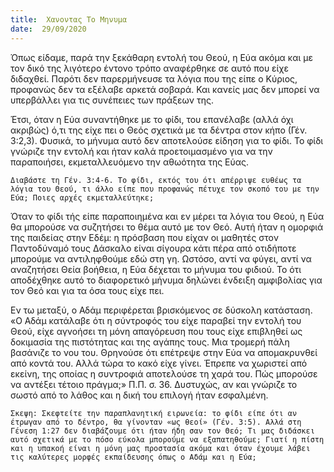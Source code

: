 ```yaml
---
title:  Χανοντας Το Μηνυμα
date:  29/09/2020
---
```


Όπως είδαμε, παρά την ξεκάθαρη εντολή του Θεού, η Εύα ακόμα και με τον δικό της λιγότερο έντονο τρόπο αναφέρθηκε σε αυτό που είχε διδαχθεί. Παρότι δεν παρερμήνευσε τα λόγια που της είπε ο Κύριος, προφανώς δεν τα εξέλαβε αρκετά σοβαρά. Και κανείς μας δεν μπορεί να υπερβάλλει για τις συνέπειες των πράξεων της.

Έτσι, όταν η Εύα συναντήθηκε με το φίδι, του επανέλαβε (αλλά όχι ακριβώς) ό,τι της είχε πει ο Θεός σχετικά με τα δέντρα στον κήπο (Γέν. 3:2,3). Φυσικά, το μήνυμα αυτό δεν αποτελούσε είδηση για το φίδι. Το φίδι γνώριζε την εντολή και ήταν καλά προετοιμασμένο για να την παραποιήσει, εκμεταλλευόμενο την αθωότητα της Εύας.

`Διαβάστε τη Γέν. 3:4-6. Το φίδι, εκτός του ότι απέρριψε ευθέως τα λόγια του Θεού, τι άλλο είπε που προφανώς πέτυχε τον σκοπό του με την Εύα; Ποιες αρχές εκμεταλλεύτηκε;`

Όταν το φίδι τής είπε παραποιημένα και εν μέρει τα λόγια του Θεού, η Εύα θα μπορούσε να συζητήσει το θέμα αυτό με τον Θεό. Αυτή ήταν η ομορφιά της παιδείας στην Εδέμ: η πρόσβαση που είχαν οι μαθητές στον Παντοδύναμό τους Δάσκαλο είναι σίγουρα κάτι πέρα από οτιδήποτε μπορούμε να αντιληφθούμε εδώ στη γη. Ωστόσο, αντί να φύγει, αντί να αναζητήσει Θεία βοήθεια, η Εύα δέχεται το μήνυμα του φιδιού. Το ότι αποδέχθηκε αυτό το διαφορετικό μήνυμα δηλώνει ένδειξη αμφιβολίας για τον Θεό και για τα όσα τους είχε πει.

Εν τω μεταξύ, ο Αδάμ περιφέρεται βρισκόμενος σε δύσκολη κατάσταση. «Ο Αδάμ κατάλαβε ότι η σύντροφός του είχε παραβεί την εντολή του Θεού, είχε αγνοήσει τη μόνη απαγόρευση που τους είχε επιβληθεί ως δοκιμασία της πιστότητας και της αγάπης τους. Μια τρομερή πάλη βασάνιζε το νου του. Θρηνούσε ότι επέτρεψε στην Εύα να απομακρυνθεί από κοντά του. Αλλά τώρα το κακό είχε γίνει. Έπρεπε να χωριστεί από εκείνη, της οποίας η συντροφιά αποτελούσε τη χαρά του. Πώς μπορούσε να αντέξει τέτοιο πράγμα;» Π.Π. σ. 36. Δυστυχώς, αν και γνώριζε το σωστό από το λάθος και η δική του επιλογή ήταν εσφαλμένη.

`Σκεψη: Σκεφτείτε την παραπλανητική ειρωνεία: το φίδι είπε ότι αν έτρωγαν από το δέντρο, θα γίνονταν «ως θεοί» (Γέν. 3:5). Αλλά στη Γένεση 1:27 δεν διαβάζουμε ότι ήταν ήδη σαν τον Θεό; Τι μας διδάσκει αυτό σχετικά με το πόσο εύκολα μπορούμε να εξαπατηθούμε; Γιατί η πίστη και η υπακοή είναι η μόνη μας προστασία ακόμα και όταν έχουμε λάβει τις καλύτερες μορφές εκπαίδευσης όπως ο Αδάμ και η Εύα;`